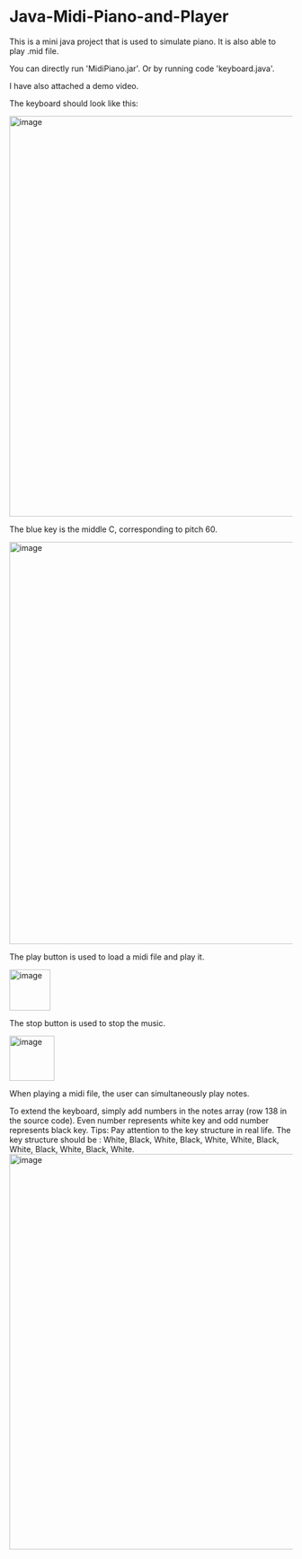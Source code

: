 # Java-Midi-Piano-and-Player
This is a mini java project that is used to simulate piano. It is also able to play .mid file.

You can directly run 'MidiPiano.jar'. Or by running code 'keyboard.java'.

I have also attached a demo video.

The keyboard should look like this:

<img width="712" alt="image" src="https://user-images.githubusercontent.com/62502750/209511423-1d588aeb-d6aa-46f8-b4fc-90dd398e5ac3.png">

The blue key is the middle C, corresponding to pitch 60.

<img width="715" alt="image" src="https://user-images.githubusercontent.com/62502750/209511481-fddad9bf-662b-43b1-ac36-08468a2e3a4d.png">

The play button is used to load a midi file and play it.

<img width="73" alt="image" src="https://user-images.githubusercontent.com/62502750/209511492-9a0c9947-0402-4e00-804e-e7365c5f7733.png">

The stop button is used to stop the music.

<img width="80" alt="image" src="https://user-images.githubusercontent.com/62502750/209511504-ccdef3b3-6c72-49a9-b72d-e6f1d5ed820e.png">


When playing a midi file, the user can simultaneously play notes.

To extend the keyboard, simply add numbers in the notes array (row 138 in the source code). Even number represents white key and odd number represents black key.
Tips: Pay attention to the key structure in real life. The key structure should be : White, Black, White, Black, White, White, Black, White, Black, White, Black, White.
<img width="703" alt="image" src="https://user-images.githubusercontent.com/62502750/209511529-87d9f89a-d49c-444e-83c0-fd10d4ede237.png">

